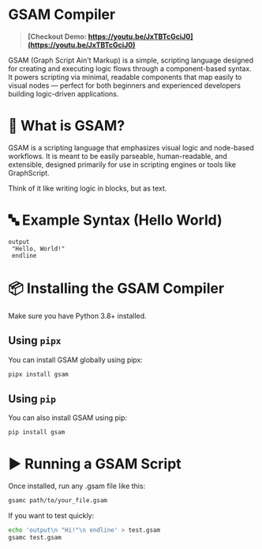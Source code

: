 # GSAM Compiler

> **[Checkout Demo: https://youtu.be/JxTBTcGciJ0](https://youtu.be/JxTBTcGciJ0)**

GSAM (Graph Script Ain't Markup) is a simple, scripting language designed for creating and executing logic flows through a component-based syntax. It powers scripting via minimal, readable components that map easily to visual nodes — perfect for both beginners and experienced developers building logic-driven applications.

# 📘 What is GSAM?

GSAM is a scripting language that emphasizes visual logic and node-based workflows. It is meant to be easily parseable, human-readable, and extensible, designed primarily for use in scripting engines or tools like GraphScript.

Think of it like writing logic in blocks, but as text.

# 🔤 Example Syntax (Hello World)

```
output
 "Hello, World!"
 endline
```

# 📦 Installing the GSAM Compiler

Make sure you have Python 3.8+ installed.

## Using `pipx`

You can install GSAM globally using pipx:

```bash
pipx install gsam
```

## Using `pip`

You can also install GSAM using pip:

```bash
pip install gsam
```

# ▶️ Running a GSAM Script

Once installed, run any .gsam file like this:

```bash
gsamc path/to/your_file.gsam
```

If you want to test quickly:

```bash
echo 'output\n "Hi!"\n endline' > test.gsam
gsamc test.gsam
```

